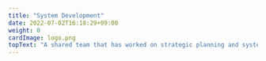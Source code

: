 ```yaml
---
title: "System Development"
date: 2022-07-02T16:18:29+09:00
weight: 0
cardImage: logo.png
topText: "A shared team that has worked on strategic planning and systems consulting will begin development. We don't just stick to the original plan; we make modifications as often as possible, responding to changes in your situation and feedback as appropriate. Through repeated prototyping and refinement, we are able to develop high-quality systems with short turnaround times. We draw out the customer's latent needs and provide high value-added products that take advantage of our strength as a Microsoft Gold Partner."
---
```

